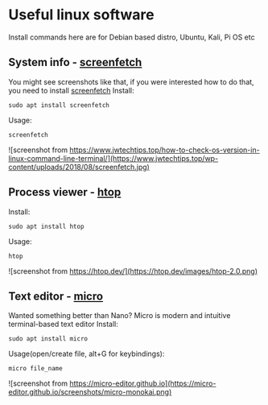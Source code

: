 # Useful linux software
Install commands here are for Debian based distro, Ubuntu, Kali, Pi OS etc

## System info - [screenfetch](https://github.com/KittyKatt/screenFetch)
You might see screenshots like that, if you were interested how to do that, you need to install [screenfetch](https://github.com/KittyKatt/screenFetch)
Install:
```
sudo apt install screenfetch
```

Usage:
```
screenfetch
```
![screenshot from https://www.jwtechtips.top/how-to-check-os-version-in-linux-command-line-terminal/](https://www.jwtechtips.top/wp-content/uploads/2018/08/screenfetch.jpg)

## Process viewer - [htop](https://htop.dev)
Install:
```
sudo apt install htop
```
Usage:
```
htop
```
![screenshot from https://htop.dev/](https://htop.dev/images/htop-2.0.png)

## Text editor - [micro](https://micro-editor.github.io)
Wanted something better than Nano? Micro is modern and intuitive terminal-based text editor
Install:
```
sudo apt install micro
```

Usage(open/create file, alt+G for keybindings):
```
micro file_name
```
![screenshot from https://micro-editor.github.io](https://micro-editor.github.io/screenshots/micro-monokai.png)
